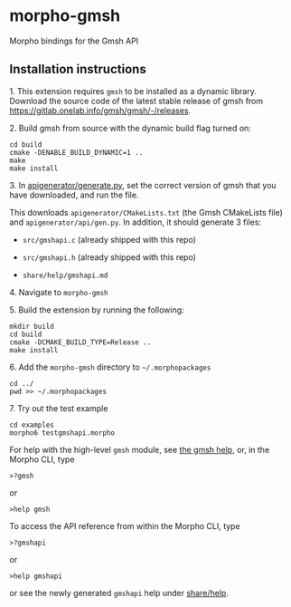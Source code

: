 # morpho-gmsh
Morpho bindings for the Gmsh API


## Installation instructions

1\. This extension requires `gmsh` to be installed as a dynamic library. Download the source code of the latest stable release of gmsh from https://gitlab.onelab.info/gmsh/gmsh/-/releases.

2\. Build gmsh from source with the dynamic build flag turned on:
    
    cd build
    cmake -DENABLE_BUILD_DYNAMIC=1 ..
    make
    make install

3\. In [apigenerator/generate.py](./apigenerator/generate.py), set the correct version of gmsh that you have downloaded, and run the file.

This downloads `apigenerator/CMakeLists.txt` (the Gmsh CMakeLists file) and `apigenerator/api/gen.py`. In addition, it should generate 3 files:

* `src/gmshapi.c` (already shipped with this repo)

* `src/gmshapi.h` (already shipped with this repo)

* `share/help/gmshapi.md`

4\. Navigate to `morpho-gmsh`

5\. Build the extension by running the following:

    mkdir build
    cd build
    cmake -DCMAKE_BUILD_TYPE=Release ..
    make install

6\. Add the `morpho-gmsh` directory to `~/.morphopackages`

    cd ../
    pwd >> ~/.morphopackages

7\. Try out the test example

    cd examples
    morpho6 testgmshapi.morpho

For help with the high-level `gmsh` module, see [the gmsh help](./share/help/gmsh.md), or, in the Morpho CLI, type

    >?gmsh

or 

    >help gmsh

To access the API reference from within the Morpho CLI, type

    >?gmshapi

or 

    >help gmshapi

or see the newly generated `gmshapi` help under [share/help](./share/help/).
